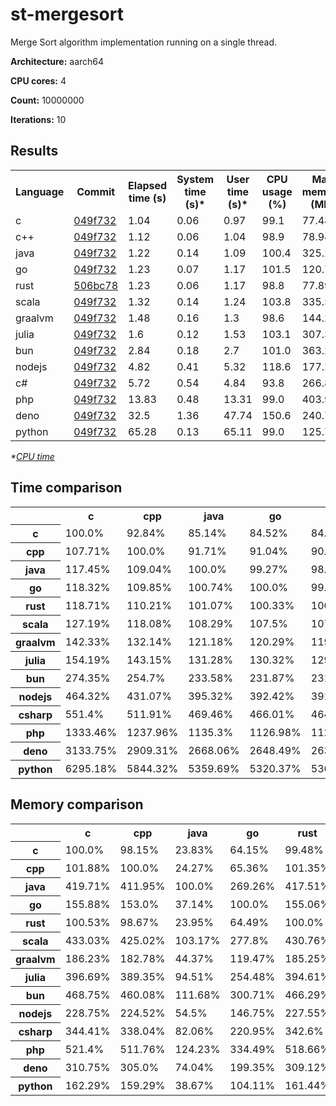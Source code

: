 # st-mergesort

Merge Sort algorithm implementation running on a single thread.

**Architecture:** aarch64

**CPU cores:** 4

**Count:** 10000000

**Iterations:** 10

## Results

<table>
  <tr>
    <th>Language</th>
    <th>Commit</th>
    <th>Elapsed time (s)</th>
    <th>System time (s)*</th>
    <th>User time (s)*</th>
    <th>CPU usage (%)</th>
    <th>Max memory (MB)</th>
  </tr>
  <tr>
    <td>c</td>
    <td>
      <a href="https://github.com/leroyguillaume/langbench/blob/049f7326057b767701b1f30b88454cc690538d73/benchmarks/c">
        049f732
      </a>
    </td>
    <td>1.04</td>
    <td>0.06</td>
    <td>0.97</td>
    <td>99.1</td>
    <td>77.48</td>
  </tr>
  <tr>
    <td>c++</td>
    <td>
      <a href="https://github.com/leroyguillaume/langbench/blob/049f7326057b767701b1f30b88454cc690538d73/benchmarks/cpp">
        049f732
      </a>
    </td>
    <td>1.12</td>
    <td>0.06</td>
    <td>1.04</td>
    <td>98.9</td>
    <td>78.94</td>
  </tr>
  <tr>
    <td>java</td>
    <td>
      <a href="https://github.com/leroyguillaume/langbench/blob/049f7326057b767701b1f30b88454cc690538d73/benchmarks/java">
        049f732
      </a>
    </td>
    <td>1.22</td>
    <td>0.14</td>
    <td>1.09</td>
    <td>100.4</td>
    <td>325.2</td>
  </tr>
  <tr>
    <td>go</td>
    <td>
      <a href="https://github.com/leroyguillaume/langbench/blob/049f7326057b767701b1f30b88454cc690538d73/benchmarks/go">
        049f732
      </a>
    </td>
    <td>1.23</td>
    <td>0.07</td>
    <td>1.17</td>
    <td>101.5</td>
    <td>120.78</td>
  </tr>
  <tr>
    <td>rust</td>
    <td>
      <a href="https://github.com/leroyguillaume/langbench/blob/506bc78ce7163ab79a135a0045c3d964f248f8dc/benchmarks/rust">
        506bc78
      </a>
    </td>
    <td>1.23</td>
    <td>0.06</td>
    <td>1.17</td>
    <td>98.8</td>
    <td>77.89</td>
  </tr>
  <tr>
    <td>scala</td>
    <td>
      <a href="https://github.com/leroyguillaume/langbench/blob/049f7326057b767701b1f30b88454cc690538d73/benchmarks/scala">
        049f732
      </a>
    </td>
    <td>1.32</td>
    <td>0.14</td>
    <td>1.24</td>
    <td>103.8</td>
    <td>335.52</td>
  </tr>
  <tr>
    <td>graalvm</td>
    <td>
      <a href="https://github.com/leroyguillaume/langbench/blob/049f7326057b767701b1f30b88454cc690538d73/benchmarks/graalvm">
        049f732
      </a>
    </td>
    <td>1.48</td>
    <td>0.16</td>
    <td>1.3</td>
    <td>98.6</td>
    <td>144.29</td>
  </tr>
  <tr>
    <td>julia</td>
    <td>
      <a href="https://github.com/leroyguillaume/langbench/blob/049f7326057b767701b1f30b88454cc690538d73/benchmarks/julia">
        049f732
      </a>
    </td>
    <td>1.6</td>
    <td>0.12</td>
    <td>1.53</td>
    <td>103.1</td>
    <td>307.36</td>
  </tr>
  <tr>
    <td>bun</td>
    <td>
      <a href="https://github.com/leroyguillaume/langbench/blob/049f7326057b767701b1f30b88454cc690538d73/benchmarks/bun">
        049f732
      </a>
    </td>
    <td>2.84</td>
    <td>0.18</td>
    <td>2.7</td>
    <td>101.0</td>
    <td>363.2</td>
  </tr>
  <tr>
    <td>nodejs</td>
    <td>
      <a href="https://github.com/leroyguillaume/langbench/blob/049f7326057b767701b1f30b88454cc690538d73/benchmarks/nodejs">
        049f732
      </a>
    </td>
    <td>4.82</td>
    <td>0.41</td>
    <td>5.32</td>
    <td>118.6</td>
    <td>177.24</td>
  </tr>
  <tr>
    <td>c#</td>
    <td>
      <a href="https://github.com/leroyguillaume/langbench/blob/049f7326057b767701b1f30b88454cc690538d73/benchmarks/csharp">
        049f732
      </a>
    </td>
    <td>5.72</td>
    <td>0.54</td>
    <td>4.84</td>
    <td>93.8</td>
    <td>266.86</td>
  </tr>
  <tr>
    <td>php</td>
    <td>
      <a href="https://github.com/leroyguillaume/langbench/blob/049f7326057b767701b1f30b88454cc690538d73/benchmarks/php">
        049f732
      </a>
    </td>
    <td>13.83</td>
    <td>0.48</td>
    <td>13.31</td>
    <td>99.0</td>
    <td>403.99</td>
  </tr>
  <tr>
    <td>deno</td>
    <td>
      <a href="https://github.com/leroyguillaume/langbench/blob/049f7326057b767701b1f30b88454cc690538d73/benchmarks/deno">
        049f732
      </a>
    </td>
    <td>32.5</td>
    <td>1.36</td>
    <td>47.74</td>
    <td>150.6</td>
    <td>240.78</td>
  </tr>
  <tr>
    <td>python</td>
    <td>
      <a href="https://github.com/leroyguillaume/langbench/blob/049f7326057b767701b1f30b88454cc690538d73/benchmarks/python">
        049f732
      </a>
    </td>
    <td>65.28</td>
    <td>0.13</td>
    <td>65.11</td>
    <td>99.0</td>
    <td>125.75</td>
  </tr>
</table>

*\*[CPU time](https://en.wikipedia.org/wiki/CPU_time)*

## Time comparison

<table>
  <tr>
    <th></th>
    <th>c</th>
    <th>cpp</th>
    <th>java</th>
    <th>go</th>
    <th>rust</th>
    <th>scala</th>
    <th>graalvm</th>
    <th>julia</th>
    <th>bun</th>
    <th>nodejs</th>
    <th>csharp</th>
    <th>php</th>
    <th>deno</th>
    <th>python</th>
  </tr>
  <tr>
    <th>c</th>
    <td>100.0%</td>
    <td>92.84%</td>
    <td>85.14%</td>
    <td>84.52%</td>
    <td>84.24%</td>
    <td>78.62%</td>
    <td>70.26%</td>
    <td>64.85%</td>
    <td>36.45%</td>
    <td>21.54%</td>
    <td>18.14%</td>
    <td>7.5%</td>
    <td>3.19%</td>
    <td>1.59%</td>
  </tr>
  <tr>
    <th>cpp</th>
    <td>107.71%</td>
    <td>100.0%</td>
    <td>91.71%</td>
    <td>91.04%</td>
    <td>90.74%</td>
    <td>84.69%</td>
    <td>75.68%</td>
    <td>69.86%</td>
    <td>39.26%</td>
    <td>23.2%</td>
    <td>19.53%</td>
    <td>8.08%</td>
    <td>3.44%</td>
    <td>1.71%</td>
  </tr>
  <tr>
    <th>java</th>
    <td>117.45%</td>
    <td>109.04%</td>
    <td>100.0%</td>
    <td>99.27%</td>
    <td>98.94%</td>
    <td>92.34%</td>
    <td>82.52%</td>
    <td>76.17%</td>
    <td>42.81%</td>
    <td>25.3%</td>
    <td>21.3%</td>
    <td>8.81%</td>
    <td>3.75%</td>
    <td>1.87%</td>
  </tr>
  <tr>
    <th>go</th>
    <td>118.32%</td>
    <td>109.85%</td>
    <td>100.74%</td>
    <td>100.0%</td>
    <td>99.68%</td>
    <td>93.03%</td>
    <td>83.13%</td>
    <td>76.74%</td>
    <td>43.13%</td>
    <td>25.48%</td>
    <td>21.46%</td>
    <td>8.87%</td>
    <td>3.78%</td>
    <td>1.88%</td>
  </tr>
  <tr>
    <th>rust</th>
    <td>118.71%</td>
    <td>110.21%</td>
    <td>101.07%</td>
    <td>100.33%</td>
    <td>100.0%</td>
    <td>93.33%</td>
    <td>83.4%</td>
    <td>76.99%</td>
    <td>43.27%</td>
    <td>25.57%</td>
    <td>21.53%</td>
    <td>8.9%</td>
    <td>3.79%</td>
    <td>1.89%</td>
  </tr>
  <tr>
    <th>scala</th>
    <td>127.19%</td>
    <td>118.08%</td>
    <td>108.29%</td>
    <td>107.5%</td>
    <td>107.15%</td>
    <td>100.0%</td>
    <td>89.36%</td>
    <td>82.49%</td>
    <td>46.36%</td>
    <td>27.39%</td>
    <td>23.07%</td>
    <td>9.54%</td>
    <td>4.06%</td>
    <td>2.02%</td>
  </tr>
  <tr>
    <th>graalvm</th>
    <td>142.33%</td>
    <td>132.14%</td>
    <td>121.18%</td>
    <td>120.29%</td>
    <td>119.9%</td>
    <td>111.9%</td>
    <td>100.0%</td>
    <td>92.31%</td>
    <td>51.88%</td>
    <td>30.65%</td>
    <td>25.81%</td>
    <td>10.67%</td>
    <td>4.54%</td>
    <td>2.26%</td>
  </tr>
  <tr>
    <th>julia</th>
    <td>154.19%</td>
    <td>143.15%</td>
    <td>131.28%</td>
    <td>130.32%</td>
    <td>129.89%</td>
    <td>121.23%</td>
    <td>108.33%</td>
    <td>100.0%</td>
    <td>56.2%</td>
    <td>33.21%</td>
    <td>27.96%</td>
    <td>11.56%</td>
    <td>4.92%</td>
    <td>2.45%</td>
  </tr>
  <tr>
    <th>bun</th>
    <td>274.35%</td>
    <td>254.7%</td>
    <td>233.58%</td>
    <td>231.87%</td>
    <td>231.11%</td>
    <td>215.69%</td>
    <td>192.75%</td>
    <td>177.92%</td>
    <td>100.0%</td>
    <td>59.09%</td>
    <td>49.76%</td>
    <td>20.57%</td>
    <td>8.75%</td>
    <td>4.36%</td>
  </tr>
  <tr>
    <th>nodejs</th>
    <td>464.32%</td>
    <td>431.07%</td>
    <td>395.32%</td>
    <td>392.42%</td>
    <td>391.15%</td>
    <td>365.05%</td>
    <td>326.22%</td>
    <td>301.13%</td>
    <td>169.24%</td>
    <td>100.0%</td>
    <td>84.21%</td>
    <td>34.82%</td>
    <td>14.82%</td>
    <td>7.38%</td>
  </tr>
  <tr>
    <th>csharp</th>
    <td>551.4%</td>
    <td>511.91%</td>
    <td>469.46%</td>
    <td>466.01%</td>
    <td>464.5%</td>
    <td>433.51%</td>
    <td>387.4%</td>
    <td>357.6%</td>
    <td>200.98%</td>
    <td>118.75%</td>
    <td>100.0%</td>
    <td>41.35%</td>
    <td>17.6%</td>
    <td>8.76%</td>
  </tr>
  <tr>
    <th>php</th>
    <td>1333.46%</td>
    <td>1237.96%</td>
    <td>1135.3%</td>
    <td>1126.98%</td>
    <td>1123.31%</td>
    <td>1048.37%</td>
    <td>936.86%</td>
    <td>864.79%</td>
    <td>486.05%</td>
    <td>287.19%</td>
    <td>241.83%</td>
    <td>100.0%</td>
    <td>42.55%</td>
    <td>21.18%</td>
  </tr>
  <tr>
    <th>deno</th>
    <td>3133.75%</td>
    <td>2909.31%</td>
    <td>2668.06%</td>
    <td>2648.49%</td>
    <td>2639.89%</td>
    <td>2463.76%</td>
    <td>2201.69%</td>
    <td>2032.33%</td>
    <td>1142.25%</td>
    <td>674.91%</td>
    <td>568.33%</td>
    <td>235.01%</td>
    <td>100.0%</td>
    <td>49.78%</td>
  </tr>
  <tr>
    <th>python</th>
    <td>6295.18%</td>
    <td>5844.32%</td>
    <td>5359.69%</td>
    <td>5320.37%</td>
    <td>5303.09%</td>
    <td>4949.28%</td>
    <td>4422.83%</td>
    <td>4082.61%</td>
    <td>2294.59%</td>
    <td>1355.78%</td>
    <td>1141.68%</td>
    <td>472.09%</td>
    <td>200.88%</td>
    <td>100.0%</td>
  </tr>
</table>

## Memory comparison

<table>
  <tr>
    <th></th>
    <th>c</th>
    <th>cpp</th>
    <th>java</th>
    <th>go</th>
    <th>rust</th>
    <th>scala</th>
    <th>graalvm</th>
    <th>julia</th>
    <th>bun</th>
    <th>nodejs</th>
    <th>csharp</th>
    <th>php</th>
    <th>deno</th>
    <th>python</th>
  </tr>
  <tr>
    <th>c</th>
    <td>100.0%</td>
    <td>98.15%</td>
    <td>23.83%</td>
    <td>64.15%</td>
    <td>99.48%</td>
    <td>23.09%</td>
    <td>53.7%</td>
    <td>25.21%</td>
    <td>21.33%</td>
    <td>43.72%</td>
    <td>29.04%</td>
    <td>19.18%</td>
    <td>32.18%</td>
    <td>61.62%</td>
  </tr>
  <tr>
    <th>cpp</th>
    <td>101.88%</td>
    <td>100.0%</td>
    <td>24.27%</td>
    <td>65.36%</td>
    <td>101.35%</td>
    <td>23.53%</td>
    <td>54.71%</td>
    <td>25.68%</td>
    <td>21.74%</td>
    <td>44.54%</td>
    <td>29.58%</td>
    <td>19.54%</td>
    <td>32.79%</td>
    <td>62.78%</td>
  </tr>
  <tr>
    <th>java</th>
    <td>419.71%</td>
    <td>411.95%</td>
    <td>100.0%</td>
    <td>269.26%</td>
    <td>417.51%</td>
    <td>96.92%</td>
    <td>225.38%</td>
    <td>105.8%</td>
    <td>89.54%</td>
    <td>183.48%</td>
    <td>121.86%</td>
    <td>80.5%</td>
    <td>135.06%</td>
    <td>258.62%</td>
  </tr>
  <tr>
    <th>go</th>
    <td>155.88%</td>
    <td>153.0%</td>
    <td>37.14%</td>
    <td>100.0%</td>
    <td>155.06%</td>
    <td>36.0%</td>
    <td>83.7%</td>
    <td>39.3%</td>
    <td>33.25%</td>
    <td>68.14%</td>
    <td>45.26%</td>
    <td>29.9%</td>
    <td>50.16%</td>
    <td>96.05%</td>
  </tr>
  <tr>
    <th>rust</th>
    <td>100.53%</td>
    <td>98.67%</td>
    <td>23.95%</td>
    <td>64.49%</td>
    <td>100.0%</td>
    <td>23.21%</td>
    <td>53.98%</td>
    <td>25.34%</td>
    <td>21.45%</td>
    <td>43.95%</td>
    <td>29.19%</td>
    <td>19.28%</td>
    <td>32.35%</td>
    <td>61.94%</td>
  </tr>
  <tr>
    <th>scala</th>
    <td>433.03%</td>
    <td>425.02%</td>
    <td>103.17%</td>
    <td>277.8%</td>
    <td>430.76%</td>
    <td>100.0%</td>
    <td>232.53%</td>
    <td>109.16%</td>
    <td>92.38%</td>
    <td>189.3%</td>
    <td>125.73%</td>
    <td>83.05%</td>
    <td>139.35%</td>
    <td>266.82%</td>
  </tr>
  <tr>
    <th>graalvm</th>
    <td>186.23%</td>
    <td>182.78%</td>
    <td>44.37%</td>
    <td>119.47%</td>
    <td>185.25%</td>
    <td>43.01%</td>
    <td>100.0%</td>
    <td>46.95%</td>
    <td>39.73%</td>
    <td>81.41%</td>
    <td>54.07%</td>
    <td>35.72%</td>
    <td>59.93%</td>
    <td>114.75%</td>
  </tr>
  <tr>
    <th>julia</th>
    <td>396.69%</td>
    <td>389.35%</td>
    <td>94.51%</td>
    <td>254.48%</td>
    <td>394.61%</td>
    <td>91.61%</td>
    <td>213.01%</td>
    <td>100.0%</td>
    <td>84.63%</td>
    <td>173.41%</td>
    <td>115.18%</td>
    <td>76.08%</td>
    <td>127.66%</td>
    <td>244.43%</td>
  </tr>
  <tr>
    <th>bun</th>
    <td>468.75%</td>
    <td>460.08%</td>
    <td>111.68%</td>
    <td>300.71%</td>
    <td>466.29%</td>
    <td>108.25%</td>
    <td>251.71%</td>
    <td>118.17%</td>
    <td>100.0%</td>
    <td>204.92%</td>
    <td>136.1%</td>
    <td>89.9%</td>
    <td>150.84%</td>
    <td>288.83%</td>
  </tr>
  <tr>
    <th>nodejs</th>
    <td>228.75%</td>
    <td>224.52%</td>
    <td>54.5%</td>
    <td>146.75%</td>
    <td>227.55%</td>
    <td>52.83%</td>
    <td>122.83%</td>
    <td>57.67%</td>
    <td>48.8%</td>
    <td>100.0%</td>
    <td>66.42%</td>
    <td>43.87%</td>
    <td>73.61%</td>
    <td>140.95%</td>
  </tr>
  <tr>
    <th>csharp</th>
    <td>344.41%</td>
    <td>338.04%</td>
    <td>82.06%</td>
    <td>220.95%</td>
    <td>342.6%</td>
    <td>79.54%</td>
    <td>184.94%</td>
    <td>86.82%</td>
    <td>73.47%</td>
    <td>150.56%</td>
    <td>100.0%</td>
    <td>66.06%</td>
    <td>110.83%</td>
    <td>212.22%</td>
  </tr>
  <tr>
    <th>php</th>
    <td>521.4%</td>
    <td>511.76%</td>
    <td>124.23%</td>
    <td>334.49%</td>
    <td>518.66%</td>
    <td>120.41%</td>
    <td>279.98%</td>
    <td>131.44%</td>
    <td>111.23%</td>
    <td>227.93%</td>
    <td>151.39%</td>
    <td>100.0%</td>
    <td>167.79%</td>
    <td>321.27%</td>
  </tr>
  <tr>
    <th>deno</th>
    <td>310.75%</td>
    <td>305.0%</td>
    <td>74.04%</td>
    <td>199.35%</td>
    <td>309.12%</td>
    <td>71.76%</td>
    <td>166.87%</td>
    <td>78.34%</td>
    <td>66.29%</td>
    <td>135.85%</td>
    <td>90.23%</td>
    <td>59.6%</td>
    <td>100.0%</td>
    <td>191.48%</td>
  </tr>
  <tr>
    <th>python</th>
    <td>162.29%</td>
    <td>159.29%</td>
    <td>38.67%</td>
    <td>104.11%</td>
    <td>161.44%</td>
    <td>37.48%</td>
    <td>87.15%</td>
    <td>40.91%</td>
    <td>34.62%</td>
    <td>70.95%</td>
    <td>47.12%</td>
    <td>31.13%</td>
    <td>52.23%</td>
    <td>100.0%</td>
  </tr>
</table>
